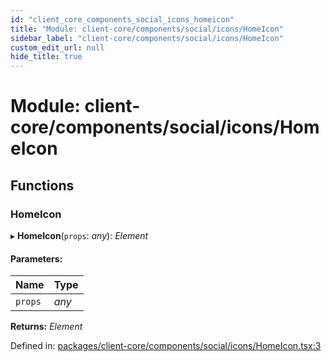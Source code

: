 ```yaml
---
id: "client_core_components_social_icons_homeicon"
title: "Module: client-core/components/social/icons/HomeIcon"
sidebar_label: "client-core/components/social/icons/HomeIcon"
custom_edit_url: null
hide_title: true
---
```


# Module: client-core/components/social/icons/HomeIcon

## Functions

### HomeIcon

▸ **HomeIcon**(`props`: *any*): *Element*

#### Parameters:

Name | Type |
:------ | :------ |
`props` | *any* |

**Returns:** *Element*

Defined in: [packages/client-core/components/social/icons/HomeIcon.tsx:3](https://github.com/xr3ngine/xr3ngine/blob/5a0f83ed8/packages/client-core/components/social/icons/HomeIcon.tsx#L3)
